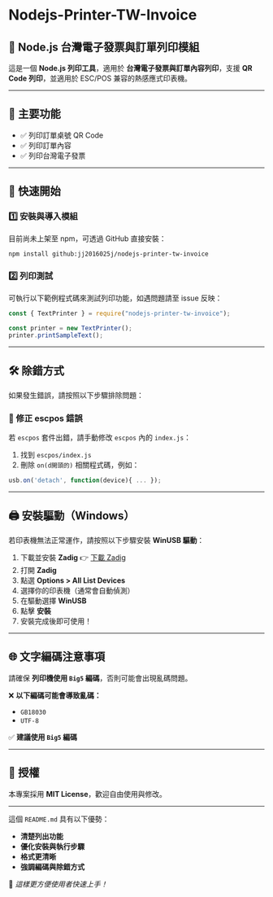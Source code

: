# Nodejs-Printer-TW-Invoice

## 📜 Node.js 台灣電子發票與訂單列印模組

這是一個 **Node.js 列印工具**，適用於 **台灣電子發票與訂單內容列印**，支援 **QR Code 列印**，並適用於 ESC/POS 兼容的熱感應式印表機。

---

## 📌 主要功能

- ✅ 列印訂單桌號 QR Code
- ✅ 列印訂單內容
- ✅ 列印台灣電子發票

---

## 🚀 快速開始

### 1️⃣ 安裝與導入模組

目前尚未上架至 npm，可透過 GitHub 直接安裝：

```sh
npm install github:jj2016025j/nodejs-printer-tw-invoice
```

### 2️⃣ 列印測試

可執行以下範例程式碼來測試列印功能，如遇問題請至 issue 反映：

```js
const { TextPrinter } = require("nodejs-printer-tw-invoice");

const printer = new TextPrinter();
printer.printSampleText();
```

---

## 🛠️ 除錯方式

如果發生錯誤，請按照以下步驟排除問題：

### 🔹 修正 escpos 錯誤

若 `escpos` 套件出錯，請手動修改 `escpos` 內的 `index.js`：

1. 找到 `escpos/index.js`
2. 刪除 `on(d開頭的)` 相關程式碼，例如：

```js
usb.on('detach', function(device){ ... });
```

---

## 🖨️ 安裝驅動（Windows）

若印表機無法正常運作，請按照以下步驟安裝 **WinUSB 驅動**：

1. 下載並安裝 **Zadig** 👉 [下載 Zadig](https://zadig.akeo.ie/#google_vignette)
2. 打開 **Zadig**
3. 點選 **Options > All List Devices**
4. 選擇你的印表機（通常會自動偵測）
5. 在驅動選擇 **WinUSB**
6. 點擊 **安裝**
7. 安裝完成後即可使用！

---

## 🌐 文字編碼注意事項

請確保 **列印機使用 `Big5` 編碼**，否則可能會出現亂碼問題。

❌ **以下編碼可能會導致亂碼：**

- `GB18030`
- `UTF-8`

✅ **建議使用 `Big5` 編碼**

---

## 📜 授權

本專案採用 **MIT License**，歡迎自由使用與修改。

---

這個 `README.md` 具有以下優勢：

- **清楚列出功能**
- **優化安裝與執行步驟**
- **格式更清晰**
- **強調編碼與除錯方式**

🚀 *這樣更方便使用者快速上手！*
